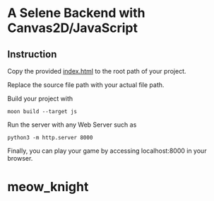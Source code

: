 # A Selene Backend with Canvas2D/JavaScript

## Instruction

Copy the provided [index.html](./index.html) to the root path of your project. 

Replace the source file path with your actual file path.

Build your project with 

```shell
moon build --target js
```

Run the server with any Web Server such as

```shell
python3 -m http.server 8000
```

Finally, you can play your game by accessing localhost:8000 in your browser.
# meow_knight
